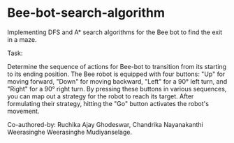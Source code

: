 # Bee-bot-search-algorithm

Implementing DFS and A* search algorithms for the Bee bot to find the exit in a maze.

Task:

Determine the sequence of actions for Bee-bot to transition from its starting to its ending position. The Bee robot is equipped with four buttons: "Up" for moving forward, "Down" for moving backward, "Left" for a 90° left turn, and "Right" for a 90° right turn. By pressing these buttons in various sequences, you can map out a strategy for the robot to reach its target. After formulating their strategy, hitting the "Go" button activates the robot's movement.

Co-authored-by: Ruchika Ajay Ghodeswar, Chandrika Nayanakanthi Weerasinghe Weerasinghe Mudiyanselage.

